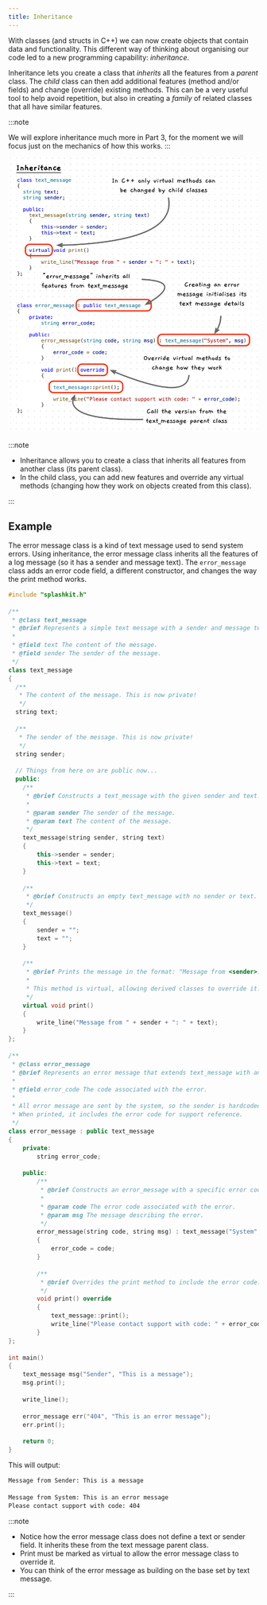 ```yaml
---
title: Inheritance
---
```


With classes (and structs in C++) we can now create objects that contain data and functionality. This different way of thinking about organising our code led to a new programming capability: *inheritance*.

Inheritance lets you create a class that *inherits* all the features from a *parent* class. The *child* class can then add additional features (method and/or fields) and change (override) existing methods. This can be a very useful tool to help avoid repetition, but also in creating a *family* of related classes that all have similar features.

:::note

We will explore inheritance much more in Part 3, for the moment we will focus just on the mechanics of how this works.
:::

![Inheritance with an error message class inheriting features from a log message class](./images/inheritance.png)

:::note

- Inheritance allows you to create a class that inherits all features from another class (its parent class).
- In the child class, you can add new features and override any virtual methods (changing how they work on objects created from this class).

:::

## Example

The error message class is a kind of text message used to send system errors. Using inheritance, the error message class inherits all the features of a log message (so it has a sender and message text). The `error_message` class adds an error code field, a different constructor, and changes the way the print method works.

```cpp
#include "splashkit.h"

/**
 * @class text_message
 * @brief Represents a simple text message with a sender and message text.
 *
 * @field text The content of the message.
 * @field sender The sender of the message.
 */
class text_message
{
  /**
   * The content of the message. This is now private!
   */
  string text;

  /**
   * The sender of the message. This is now private!
   */
  string sender;

  // Things from here on are public now...
  public:
    /**
     * @brief Constructs a text_message with the given sender and text.
     *
     * @param sender The sender of the message.
     * @param text The content of the message.
     */
    text_message(string sender, string text)
    {
        this->sender = sender;
        this->text = text;
    }

    /**
     * @brief Constructs an empty text_message with no sender or text.
     */
    text_message()
    {
        sender = "";
        text = "";
    }

    /**
     * @brief Prints the message in the format: "Message from <sender>: <text>"
     * 
     * This method is virtual, allowing derived classes to override it.
     */
    virtual void print()
    {
        write_line("Message from " + sender + ": " + text);
    }
};

/**
 * @class error_message
 * @brief Represents an error message that extends text_message with an error code.
 * 
 * @field error_code The code associated with the error.
 * 
 * All error message are sent by the system, so the sender is hardcoded to "System".
 * When printed, it includes the error code for support reference.
 */
class error_message : public text_message
{
    private:
        string error_code;

    public:
        /**
         * @brief Constructs an error_message with a specific error code and message.
         *
         * @param code The error code associated with the error.
         * @param msg The message describing the error.
         */
        error_message(string code, string msg) : text_message("System", msg)
        {
            error_code = code;
        }

        /**
         * @brief Overrides the print method to include the error code.
         */
        void print() override
        {
            text_message::print();
            write_line("Please contact support with code: " + error_code);
        }
};

int main()
{
    text_message msg("Sender", "This is a message");
    msg.print();

    write_line();

    error_message err("404", "This is an error message");
    err.print();

    return 0;
}
```

This will output:

```sh
Message from Sender: This is a message

Message from System: This is an error message
Please contact support with code: 404
```

:::note

- Notice how the error message class does not define a text or sender field. It inherits these from the text message parent class.
- Print must be marked as virtual to allow the error message class to override it.
- You can think of the error message as building on the base set by text message.

:::

